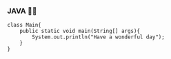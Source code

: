 ### JAVA 👨‍💻

```
class Main{
    public static void main(String[] args){
        System.out.println("Have a wonderful day");
    }
}
```
